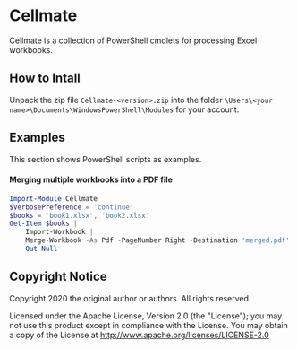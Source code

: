 # Cellmate

Cellmate is a collection of PowerShell cmdlets for processing Excel workbooks.

## How to Intall

Unpack the zip file `Cellmate-<version>.zip` into the folder `\Users\<your name>\Documents\WindowsPowerShell\Modules` for your account.

## Examples

This section shows PowerShell scripts as examples.

#### Merging multiple workbooks into a PDF file
```powershell
Import-Module Cellmate
$VerbosePreference = 'continue'
$books = 'book1.xlsx', 'book2.xlsx'
Get-Item $books |
    Import-Workbook |
    Merge-Workbook -As Pdf -PageNumber Right -Destination 'merged.pdf' |
    Out-Null
```

## Copyright Notice
Copyright 2020 the original author or authors. All rights reserved.

Licensed under the Apache License, Version 2.0 (the "License");
you may not use this product except in compliance with the License.
You may obtain a copy of the License at
http://www.apache.org/licenses/LICENSE-2.0
